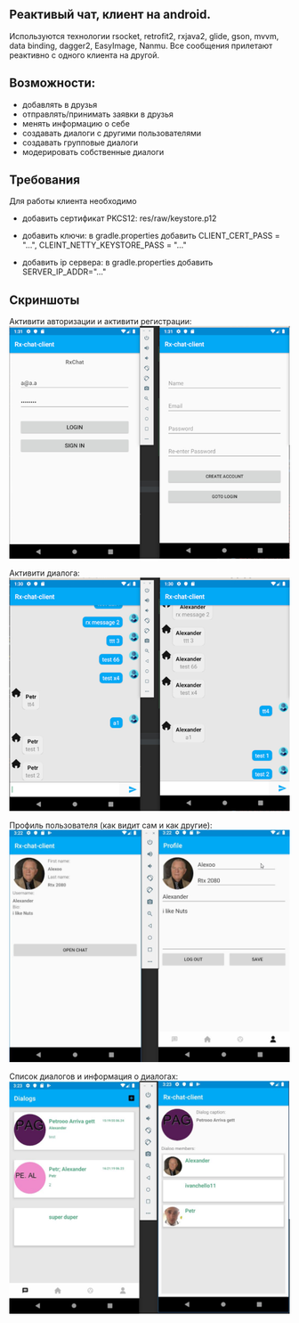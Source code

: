 ## Реактивый чат, клиент на android.

Используются технологии rsocket, retrofit2, rxjava2, glide, gson, mvvm, data binding, dagger2, EasyImage, Nanmu.
Все сообщения прилетают реактивно с одного клиента на другой.

## Возможности:
* добавлять в друзья
* отправлять/принимать заявки в друзья
* менять информацию о себе
* создавать диалоги с другими пользователями
* создавать групповые диалоги
* модерировать собственные диалоги



## Требования

Для работы клиента необходимо
* добавить сертификат PKCS12: res/raw/keystore.p12

* добавить ключи: в gradle.properties добавить CLIENT_CERT_PASS = "...", CLEINT_NETTY_KEYSTORE_PASS = "..."

* добавить ip сервера: в gradle.properties добавить SERVER_IP_ADDR="..."

## Скриншоты

Активити авторизации и активити регистрации:
![Alt text](img/rx-chat-screen-02.jpg?raw=true "Активити авторизации и активити регистрации")

Активити диалога:
![Alt text](img/rx-chat-screen-01.jpg?raw=true "Активити диалога")

Профиль пользователя (как видит сам и как другие):
![Профиль пользователя](img/rx-chat-screen-03.jpg?raw=true "Профиль пользователя")

Список диалогов и информация о диалогах:
![Диалоги](img/rx-chat-screen-04.jpg?raw=true "Диалоги")